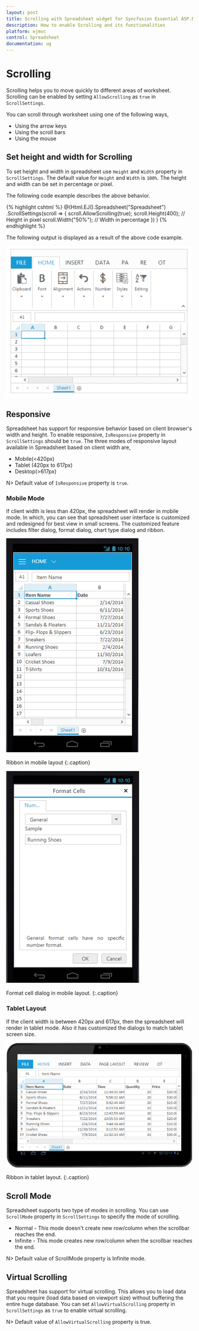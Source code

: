 ```yaml
---
layout: post
title: Scrolling with Spreadsheet widget for Syncfusion Essential ASP.NET MVC
description: How to enable Scrolling and its functionalities
platform: ejmvc
control: Spreadsheet
documentation: ug
--- 
```


# Scrolling

Scrolling helps you to move quickly to different areas of worksheet. Scrolling can be enabled by setting `AllowScrolling` as `true` in `ScrollSettings`. 
  
You can scroll through worksheet using one of the following ways,

* Using the arrow keys
* Using the scroll bars
* Using the mouse

## Set height and width for Scrolling

To set height and width in spreadsheet use `Height` and `Width` property in `ScrollSettings`. The default value for `Height` and `Width` is `100%`.
The height and width can be set in percentage or pixel.

The following code example describes the above behavior.

{% highlight cshtml %}
@(Html.EJ().Spreadsheet<object>("Spreadsheet")
    .ScrollSettings(scroll =>
    {
        scroll.AllowScrolling(true);
        scroll.Height(400); // Height in pixel
        scroll.Width("50%"); // Width in percentage
    })
)
{% endhighlight %}

The following output is displayed as a result of the above code example.

![](Scrolling_images/Scrolling_img1.png)

## Responsive

Spreadsheet has support for responsive behavior based on client browser's width and height. To enable responsive, `IsResponsive` property in `ScrollSettings` should be `true`. The three modes of responsive layout available in Spreadsheet based on client width are,

* Mobile(<420px)
* Tablet (420px to 617px)
* Desktop(>617px)

N> Default value of `IsResponsive` property is `true`.

### Mobile Mode

If client width is less than 420px, the spreadsheet will render in mobile mode. In which, you can see that spreadsheet user interface is customized and redesigned for best view in small screens. The customized feature includes filter dialog, format dialog, chart type dialog and ribbon.

![](Scrolling_images/Scrolling_img2.png)

Ribbon in mobile layout
{:.caption}

![](Scrolling_images/Scrolling_img3.png)

Format cell dialog in mobile layout.
{:.caption}

### Tablet Layout

If the client width is between 420px and 617px, then the spreadsheet will render in tablet mode. Also it has customized the dialogs to match tablet screen size.

![](Scrolling_images/Scrolling_img4.png)

Ribbon in tablet layout.
{:.caption}

## Scroll Mode

Spreadsheet supports two type of modes in scrolling. You can use `ScrollMode` property in `ScrollSettings` to specify the mode of scrolling.

* Normal - This mode doesn't create new row/column when the scrollbar reaches the end.
* Infinite - This mode creates new row/column when the scrollbar reaches the end.

N> Default value of ScrollMode property is Infinite mode.

## Virtual Scrolling

Spreadsheet has support for virtual scrolling. This allows you to load data that you require (load data based on viewport size) without buffering the entire huge database. You can set `AllowVirtualScrolling` property in `ScrollSettings` as `true` to enable virtual scrolling.

N> Default value of `AllowVirtualScrolling` property is true.

